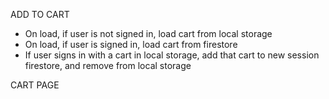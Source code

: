ADD TO CART
- On load, if user is not signed in, load cart from local storage
- On load, if user is signed in, load cart from firestore
- If user signs in with a cart in local storage, add that cart to new session firestore, and remove from local storage

CART PAGE


